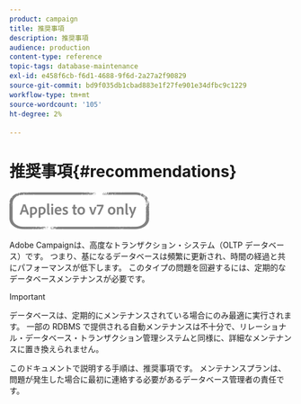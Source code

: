 ```yaml
---
product: campaign
title: 推奨事項
description: 推奨事項
audience: production
content-type: reference
topic-tags: database-maintenance
exl-id: e458f6cb-f6d1-4688-9f6d-2a27a2f90829
source-git-commit: bd9f035db1cbad883e1f27fe901e34dfbc9c1229
workflow-type: tm+mt
source-wordcount: '105'
ht-degree: 2%

---
```


# 推奨事項{#recommendations}

![](../../assets/v7-only.svg)

Adobe Campaignは、高度なトランザクション・システム（OLTP データベース）です。 つまり、基になるデータベースは頻繁に更新され、時間の経過と共にパフォーマンスが低下します。 このタイプの問題を回避するには、定期的なデータベースメンテナンスが必要です。

>[!IMPORTANT]
>
>データベースは、定期的にメンテナンスされている場合にのみ最適に実行されます。 一部の RDBMS で提供される自動メンテナンスは不十分で、リレーショナル・データベース・トランザクション管理システムと同様に、詳細なメンテナンスに置き換えられません。
>  
>このドキュメントで説明する手順は、推奨事項です。 メンテナンスプランは、問題が発生した場合に最初に連絡する必要があるデータベース管理者の責任です。
